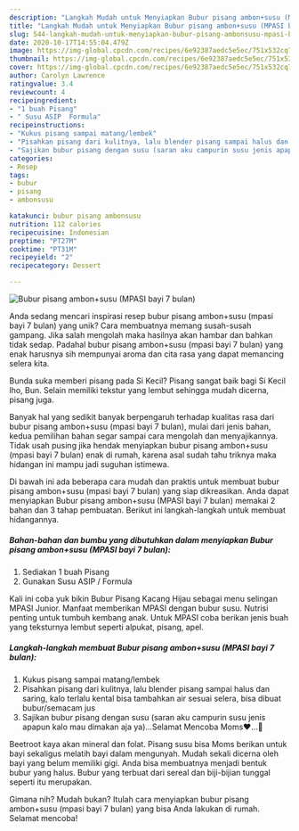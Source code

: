 ```yaml
---
description: "Langkah Mudah untuk Menyiapkan Bubur pisang ambon+susu (MPASI bayi 7 bulan) Anti Gagal"
title: "Langkah Mudah untuk Menyiapkan Bubur pisang ambon+susu (MPASI bayi 7 bulan) Anti Gagal"
slug: 544-langkah-mudah-untuk-menyiapkan-bubur-pisang-ambonsusu-mpasi-bayi-7-bulan-anti-gagal
date: 2020-10-17T14:55:04.479Z
image: https://img-global.cpcdn.com/recipes/6e92387aedc5e5ec/751x532cq70/bubur-pisang-ambonsusu-mpasi-bayi-7-bulan-foto-resep-utama.jpg
thumbnail: https://img-global.cpcdn.com/recipes/6e92387aedc5e5ec/751x532cq70/bubur-pisang-ambonsusu-mpasi-bayi-7-bulan-foto-resep-utama.jpg
cover: https://img-global.cpcdn.com/recipes/6e92387aedc5e5ec/751x532cq70/bubur-pisang-ambonsusu-mpasi-bayi-7-bulan-foto-resep-utama.jpg
author: Carolyn Lawrence
ratingvalue: 3.4
reviewcount: 4
recipeingredient:
- "1 buah Pisang"
- " Susu ASIP  Formula"
recipeinstructions:
- "Kukus pisang sampai matang/lembek"
- "Pisahkan pisang dari kulitnya, lalu blender pisang sampai halus dan saring, kalo terlalu kental bisa tambahkan air sesuai selera, bisa dibuat bubur/semacam jus"
- "Sajikan bubur pisang dengan susu (saran aku campurin susu jenis apapun kalo mau dimakan aja ya)...Selamat Mencoba Moms❤...💪"
categories:
- Resep
tags:
- bubur
- pisang
- ambonsusu

katakunci: bubur pisang ambonsusu 
nutrition: 112 calories
recipecuisine: Indonesian
preptime: "PT27M"
cooktime: "PT31M"
recipeyield: "2"
recipecategory: Dessert

---
```



![Bubur pisang ambon+susu (MPASI bayi 7 bulan)](https://img-global.cpcdn.com/recipes/6e92387aedc5e5ec/751x532cq70/bubur-pisang-ambonsusu-mpasi-bayi-7-bulan-foto-resep-utama.jpg)

Anda sedang mencari inspirasi resep bubur pisang ambon+susu (mpasi bayi 7 bulan) yang unik? Cara membuatnya memang susah-susah gampang. Jika salah mengolah maka hasilnya akan hambar dan bahkan tidak sedap. Padahal bubur pisang ambon+susu (mpasi bayi 7 bulan) yang enak harusnya sih mempunyai aroma dan cita rasa yang dapat memancing selera kita.

Bunda suka memberi pisang pada Si Kecil? Pisang sangat baik bagi Si Kecil lho, Bun. Selain memiliki tekstur yang lembut sehingga mudah dicerna, pisang juga.

Banyak hal yang sedikit banyak berpengaruh terhadap kualitas rasa dari bubur pisang ambon+susu (mpasi bayi 7 bulan), mulai dari jenis bahan, kedua pemilihan bahan segar sampai cara mengolah dan menyajikannya. Tidak usah pusing jika hendak menyiapkan bubur pisang ambon+susu (mpasi bayi 7 bulan) enak di rumah, karena asal sudah tahu triknya maka hidangan ini mampu jadi suguhan istimewa.


Di bawah ini ada beberapa cara mudah dan praktis untuk membuat bubur pisang ambon+susu (mpasi bayi 7 bulan) yang siap dikreasikan. Anda dapat menyiapkan Bubur pisang ambon+susu (MPASI bayi 7 bulan) memakai 2 bahan dan 3 tahap pembuatan. Berikut ini langkah-langkah untuk membuat hidangannya.

<!--inarticleads1-->

##### Bahan-bahan dan bumbu yang dibutuhkan dalam menyiapkan Bubur pisang ambon+susu (MPASI bayi 7 bulan):

1. Sediakan 1 buah Pisang
1. Gunakan  Susu ASIP / Formula


Kali ini coba yuk bikin Bubur Pisang Kacang Hijau sebagai menu selingan MPASI Junior. Manfaat memberikan MPASI dengan bubur susu. Nutrisi penting untuk tumbuh kembang anak. Untuk MPASI coba berikan jenis buah yang teksturnya lembut seperti alpukat, pisang, apel. 

<!--inarticleads2-->

##### Langkah-langkah membuat Bubur pisang ambon+susu (MPASI bayi 7 bulan):

1. Kukus pisang sampai matang/lembek
1. Pisahkan pisang dari kulitnya, lalu blender pisang sampai halus dan saring, kalo terlalu kental bisa tambahkan air sesuai selera, bisa dibuat bubur/semacam jus
1. Sajikan bubur pisang dengan susu (saran aku campurin susu jenis apapun kalo mau dimakan aja ya)...Selamat Mencoba Moms❤...💪


Beetroot kaya akan mineral dan folat. Pisang susu bisa Moms berikan untuk bayi sekaligus melatih bayi dalam mengunyah. Mudah sekali dicerna oleh bayi yang belum memiliki gigi. Anda bisa membuatnya menjadi bentuk bubur yang halus. Bubur yang terbuat dari sereal dan biji-bijian tunggal seperti itu merupakan. 

Gimana nih? Mudah bukan? Itulah cara menyiapkan bubur pisang ambon+susu (mpasi bayi 7 bulan) yang bisa Anda lakukan di rumah. Selamat mencoba!
